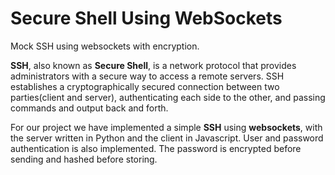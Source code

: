 # Secure Shell Using WebSockets

Mock SSH using websockets with encryption.

**SSH**, also known as **Secure Shell**, is a network protocol that provides administrators with a secure
way to access a remote servers. SSH establishes a cryptographically secured connection between two
parties(client and server), authenticating each side to the other, and passing commands and output back and
forth.

For our project we have implemented a simple **SSH** using **websockets**, with the server written in Python
and the client in Javascript. User and password authentication is also implemented. The password is
encrypted before sending and hashed before storing.
